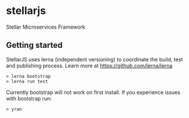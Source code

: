 # stellarjs
Stellar Microservices Framework

## Getting started
StellarJS uses lerna (independent versioning) to coordinate the build, test and publishing process. Learn more at https://github.com/lerna/lerna

```
> lerna bootstrap
> lerna run test
```

Currently bootstrap will not work on first install. 
If you experience issues with bootstrap run:
```
> yran
```
